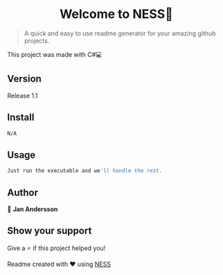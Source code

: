 <h1 align='center'>Welcome to NESS👋</h1>

> A quick and easy to use readme generator for your amazing github projects.

This project was made with C#💻

## Version
Release 1.1

## Install
```sh
N/A
```

## Usage
```sh
Just run the executable and we'll handle the rest.
```

## Author

👤 **Jan Andersson**

## Show your support

Give a ⭐️ if this project helped you!

Readme created with ❤️ using [NESS](https://github.com/GreenVortex/C-/tree/master/Ness)

